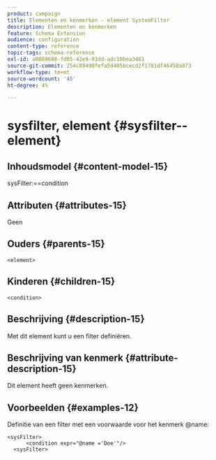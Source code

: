 ```yaml
---
product: campaign
title: Elementen en kenmerken - element SystemFilter
description: Elementen en kenmerken
feature: Schema Extension
audience: configuration
content-type: reference
topic-tags: schema-reference
exl-id: a0069688-fd05-42e9-91dd-adc10bea3461
source-git-commit: 254c89490fefa5d405bcecd2f1781df46450a873
workflow-type: tm+mt
source-wordcount: '45'
ht-degree: 4%

---
```


# sysfilter, element {#sysfilter--element}


## Inhoudsmodel {#content-model-15}

sysFilter:==condition

## Attributen {#attributes-15}

Geen

## Ouders {#parents-15}

`<element>`

## Kinderen {#children-15}

`<condition>`

## Beschrijving {#description-15}

Met dit element kunt u een filter definiëren.

## Beschrijving van kenmerk {#attribute-description-15}

Dit element heeft geen kenmerken.

## Voorbeelden {#examples-12}

Definitie van een filter met een voorwaarde voor het kenmerk @name:

```
<sysFilter>
      <condition expr="@name ='Doe'"/>
  <sysFilter>
```
